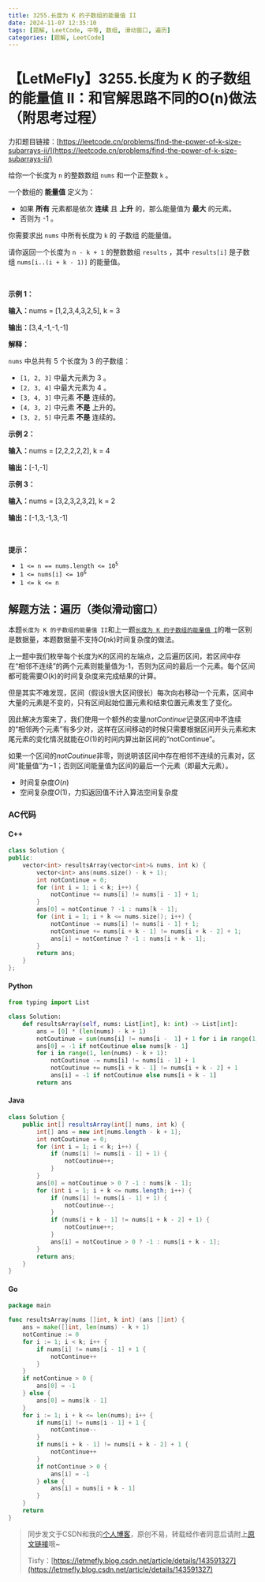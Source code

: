 ```yaml
---
title: 3255.长度为 K 的子数组的能量值 II
date: 2024-11-07 12:35:10
tags: [题解, LeetCode, 中等, 数组, 滑动窗口, 遍历]
categories: [题解, LeetCode]
---
```


# 【LetMeFly】3255.长度为 K 的子数组的能量值 II：和官解思路不同的O(n)做法（附思考过程）

力扣题目链接：[https://leetcode.cn/problems/find-the-power-of-k-size-subarrays-ii/](https://leetcode.cn/problems/find-the-power-of-k-size-subarrays-ii/)

<p>给你一个长度为 <code>n</code>&nbsp;的整数数组&nbsp;<code>nums</code>&nbsp;和一个正整数&nbsp;<code>k</code>&nbsp;。</p>

<p>一个数组的 <strong>能量值</strong> 定义为：</p>

<ul>
	<li>如果 <strong>所有</strong>&nbsp;元素都是依次&nbsp;<strong>连续</strong> 且 <strong>上升</strong> 的，那么能量值为 <strong>最大</strong>&nbsp;的元素。</li>
	<li>否则为 -1 。</li>
</ul>

<p>你需要求出 <code>nums</code>&nbsp;中所有长度为 <code>k</code>&nbsp;的&nbsp;<span data-keyword="subarray-nonempty">子数组</span>&nbsp;的能量值。</p>

<p>请你返回一个长度为 <code>n - k + 1</code>&nbsp;的整数数组&nbsp;<code>results</code>&nbsp;，其中&nbsp;<code>results[i]</code>&nbsp;是子数组&nbsp;<code>nums[i..(i + k - 1)]</code>&nbsp;的能量值。</p>

<p>&nbsp;</p>

<p><strong class="example">示例 1：</strong></p>

<div class="example-block">
<p><span class="example-io"><b>输入：</b>nums = [1,2,3,4,3,2,5], k = 3</span></p>

<p><b>输出：</b>[3,4,-1,-1,-1]</p>

<p><strong>解释：</strong></p>

<p><code>nums</code>&nbsp;中总共有 5 个长度为 3 的子数组：</p>

<ul>
	<li><code>[1, 2, 3]</code>&nbsp;中最大元素为 3 。</li>
	<li><code>[2, 3, 4]</code>&nbsp;中最大元素为 4 。</li>
	<li><code>[3, 4, 3]</code>&nbsp;中元素 <strong>不是</strong>&nbsp;连续的。</li>
	<li><code>[4, 3, 2]</code>&nbsp;中元素 <b>不是</b>&nbsp;上升的。</li>
	<li><code>[3, 2, 5]</code>&nbsp;中元素 <strong>不是</strong>&nbsp;连续的。</li>
</ul>
</div>

<p><strong class="example">示例 2：</strong></p>

<div class="example-block">
<p><span class="example-io"><b>输入：</b>nums = [2,2,2,2,2], k = 4</span></p>

<p><span class="example-io"><b>输出：</b>[-1,-1]</span></p>
</div>

<p><strong class="example">示例 3：</strong></p>

<div class="example-block">
<p><span class="example-io"><b>输入：</b>nums = [3,2,3,2,3,2], k = 2</span></p>

<p><span class="example-io"><b>输出：</b>[-1,3,-1,3,-1]</span></p>
</div>

<p>&nbsp;</p>

<p><strong>提示：</strong></p>

<ul>
	<li><code>1 &lt;= n == nums.length &lt;= 10<sup>5</sup></code></li>
	<li><code>1 &lt;= nums[i] &lt;= 10<sup>6</sup></code></li>
	<li><code>1 &lt;= k &lt;= n</code></li>
</ul>


    
## 解题方法：遍历（类似滑动窗口）

本题`长度为 K 的子数组的能量值 II`和上一题[`长度为 K 的子数组的能量值 I`](https://blog.letmefly.xyz/2024/11/06/LeetCode%203254.%E9%95%BF%E5%BA%A6%E4%B8%BAK%E7%9A%84%E5%AD%90%E6%95%B0%E7%BB%84%E7%9A%84%E8%83%BD%E9%87%8F%E5%80%BCI/)的唯一区别是数据量，本题数据量不支持$O(nk)$时间复杂度的做法。

上一题中我们枚举每个长度为K的区间的左端点，之后遍历区间，若区间中存在“相邻不连续”的两个元素则能量值为-1，否则为区间的最后一个元素。每个区间都可能需要$O(k)$的时间复杂度来完成结果的计算。

但是其实不难发现，区间（假设k很大区间很长）每次向右移动一个元素，区间中大量的元素是不变的，只有区间起始位置元素和结束位置元素发生了变化。

因此解决方案来了，我们使用一个额外的变量$notContinue$记录区间中不连续的“相邻两个元素”有多少对，这样在区间移动的时候只需要根据区间开头元素和末尾元素的变化情况就能在$O(1)$的时间内算出新区间的“notContinue”。

如果一个区间的$notCoutinue$非零，则说明该区间中存在相邻不连续的元素对，区间“能量值”为$-1$；否则区间能量值为区间的最后一个元素（即最大元素）。

+ 时间复杂度$O(n)$
+ 空间复杂度$O(1)$，力扣返回值不计入算法空间复杂度

### AC代码

#### C++

```cpp
class Solution {
public:
    vector<int> resultsArray(vector<int>& nums, int k) {
        vector<int> ans(nums.size() - k + 1);
        int notContinue = 0;
        for (int i = 1; i < k; i++) {
            notContinue += nums[i] != nums[i - 1] + 1;
        }
        ans[0] = notContinue ? -1 : nums[k - 1];
        for (int i = 1; i + k <= nums.size(); i++) {
            notContinue -= nums[i] != nums[i - 1] + 1;
            notContinue += nums[i + k - 1] != nums[i + k - 2] + 1;
            ans[i] = notContinue ? -1 : nums[i + k - 1];
        }
        return ans;
    }
};
```

#### Python

```python
from typing import List

class Solution:
    def resultsArray(self, nums: List[int], k: int) -> List[int]:
        ans = [0] * (len(nums) - k + 1)
        notCoutinue = sum(nums[i] != nums[i -  1] + 1 for i in range(1, k))
        ans[0] = -1 if notCoutinue else nums[k - 1]
        for i in range(1, len(nums) - k + 1):
            notCoutinue -= nums[i] != nums[i - 1] + 1
            notCoutinue += nums[i + k - 1] != nums[i + k - 2] + 1
            ans[i] = -1 if notCoutinue else nums[i + k - 1]
        return ans
```

#### Java

```java
class Solution {
    public int[] resultsArray(int[] nums, int k) {
        int[] ans = new int[nums.length - k + 1];
        int notCoutinue = 0;
        for (int i = 1; i < k; i++) {
            if (nums[i] != nums[i - 1] + 1) {
                notCoutinue++;
            }
        }
        ans[0] = notCoutinue > 0 ? -1 : nums[k - 1];
        for (int i = 1; i + k <= nums.length; i++) {
            if (nums[i] != nums[i - 1] + 1) {
                notCoutinue--;
            }
            if (nums[i + k - 1] != nums[i + k - 2] + 1) {
                notCoutinue++;
            }
            ans[i] = notCoutinue > 0 ? -1 : nums[i + k - 1];
        }
        return ans;
    }
}
```

#### Go

```go
package main

func resultsArray(nums []int, k int) (ans []int) {
    ans = make([]int, len(nums) - k + 1)
    notContinue := 0
    for i := 1; i < k; i++ {
        if nums[i] != nums[i - 1] + 1 {
            notContinue++
        }
    }
    if notContinue > 0 {
        ans[0] = -1
    } else {
        ans[0] = nums[k - 1]
    }
    for i := 1; i + k <= len(nums); i++ {
        if nums[i] != nums[i - 1] + 1 {
            notContinue--
        }
        if nums[i + k - 1] != nums[i + k - 2] + 1 {
            notContinue++
        }
        if notContinue > 0 {
            ans[i] = -1
        } else {
            ans[i] = nums[i + k - 1]
        }
    }
    return
}
```

> 同步发文于CSDN和我的[个人博客](https://blog.letmefly.xyz/)，原创不易，转载经作者同意后请附上[原文链接](https://blog.letmefly.xyz/2024/11/07/LeetCode%203255.%E9%95%BF%E5%BA%A6%E4%B8%BAK%E7%9A%84%E5%AD%90%E6%95%B0%E7%BB%84%E7%9A%84%E8%83%BD%E9%87%8F%E5%80%BCII/)哦~
>
> Tisfy：[https://letmefly.blog.csdn.net/article/details/143591327](https://letmefly.blog.csdn.net/article/details/143591327)
